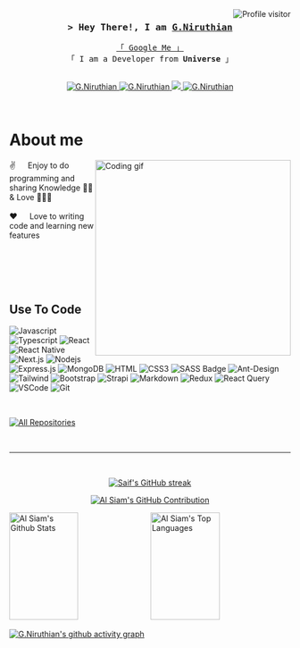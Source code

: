 <a href="https://komarev.com/ghpvc/?username=GNiruthian">
  <img align="right" src="https://komarev.com/ghpvc/?username=GNiruthian&label=Visitors&color=0e75b6&style=flat" alt="Profile visitor" />
</a>

<!-- Intro  -->
<h3 align="center">
        <samp>&gt; Hey There!, I am
                <b><a target="_blank" href="https://gniruthian.fun">G.Niruthian</a></b>
        </samp>
</h3>


<p align="center"> 
  <samp>
    <a href="https://www.google.com/search?q=g.niruthian&oq=g.niruthian&gs_lcrp=EgZjaHJvbWUyBggAEEUYOTIGCAEQRRhBMgYIAhBFGEEyBggDEEUYPNIBCDE3NzJqMGo3qAIAsAIA&sourceid=chrome&ie=UTF-8">「 Google Me 」</a>
    <br>
    「 I am a Developer from <b>Universe</b> 」
    <br>
    <br>
  </samp>
</p>

<p align="center">
  <a href="https://gniruthian.fun" target="blank">
  <img src="https://img.shields.io/badge/Website-DC143C?style=for-the-badge&logo=medium&logoColor=white" alt="G.Niruthian" />
 </a>
 <a href="https://www.linkedin.com/in/gniruthian" target="_blank">
  <img src="https://img.shields.io/badge/LinkedIn-0077B5?style=for-the-badge&logo=linkedin&logoColor=white" alt="G.Niruthian"/>
 </a>
 <a href="https://twitter.com/g_niruthian" target="_blank">
  <img src="https://img.shields.io/badge/Twitter-1DA1F2?style=for-the-badge&logo=twitter&logoColor=white" />
 </a>
 <a href="https://instagram.com/g_niruthian" target="_blank">
  <img src="https://img.shields.io/badge/Instagram-fe4164?style=for-the-badge&logo=instagram&logoColor=white" alt="G.Niruthian" />
 </a> 
  </a> 
</p>
<br />

<!-- About Section -->
 # About me
 
<p>
 <img align="right" width="350" src="/assets/programmer.gif" alt="Coding gif" />
  
 ✌️ &emsp; Enjoy to do programming and sharing Knowledge 🧑‍💻 & Love 🥰💝💖 <br/><br/>
 ❤️ &emsp; Love to writing code and learning new features<br/><br/>


</p>

<br/>
<br/>
<br/>

## Use To Code

![Javascript](https://img.shields.io/badge/Javascript-F0DB4F?style=for-the-badge&labelColor=black&logo=javascript&logoColor=F0DB4F)
![Typescript](https://img.shields.io/badge/Typescript-007acc?style=for-the-badge&labelColor=black&logo=typescript&logoColor=007acc)
![React](https://img.shields.io/badge/-React-61DBFB?style=for-the-badge&labelColor=black&logo=react&logoColor=61DBFB)
![React Native](https://img.shields.io/badge/React_Native-20232A?style=for-the-badge&logo=react&logoColor=61DAFB)
![Next.js](https://img.shields.io/badge/next.js-000000?style=for-the-badge&logo=nextdotjs&logoColor=white)
![Nodejs](https://img.shields.io/badge/Nodejs-3C873A?style=for-the-badge&labelColor=black&logo=node.js&logoColor=3C873A)
![Express.js](https://img.shields.io/badge/Express.js-000000?style=for-the-badge&logo=express&logoColor=white)
![MongoDB](https://img.shields.io/badge/MongoDB-4EA94B?style=for-the-badge&logo=mongodb&logoColor=white)
![HTML](https://img.shields.io/badge/HTML5-E34F26?style=for-the-badge&logo=html5&logoColor=white)
![CSS3](https://img.shields.io/badge/CSS3-1572B6?style=for-the-badge&logo=css3&logoColor=white)
![SASS Badge](https://img.shields.io/badge/Sass-CC6699?style=for-the-badge&logo=sass&logoColor=white)
![Ant-Design](https://img.shields.io/badge/AntDesign-0170FE?style=for-the-badge&logo=antdesign&logoColor=white)
![Tailwind](https://img.shields.io/badge/Tailwind_CSS-092749?style=for-the-badge&logo=tailwindcss&logoColor=06B6D4&labelColor=000000)
![Bootstrap](https://img.shields.io/badge/Bootstrap-563D7C?style=for-the-badge&logo=bootstrap&logoColor=white)
![Strapi](https://img.shields.io/badge/strapi-2E7EEA?style=for-the-badge&logo=strapi&logoColor=white)
![Markdown](https://img.shields.io/badge/Markdown-000000?style=for-the-badge&logo=markdown&logoColor=white)
![Redux](https://img.shields.io/badge/Redux-593D88?style=for-the-badge&logo=redux&logoColor=white)
![React Query](https://img.shields.io/badge/-React_Query-FF4154?style=for-the-badge&logo=react%20query&logoColor=white)
![VSCode](https://img.shields.io/badge/Visual_Studio-0078d7?style=for-the-badge&logo=visual%20studio&logoColor=white)
![Git](https://img.shields.io/badge/Git-F05032?style=for-the-badge&logo=git&logoColor=white)

<br/>

<p align="left">
  <a href="https://github.com/GNiruthian?tab=repositories" target="_blank"><img alt="All Repositories" title="All Repositories" src="https://img.shields.io/badge/-All%20Repos-2962FF?style=for-the-badge&logo=koding&logoColor=white"/></a>
</p>

<br/>
<hr/>
<br/>

<p align="center">
  <a href="https://github.com/GNiruthian">
    <img src="https://github-readme-streak-stats.herokuapp.com/?user=GNiruthian&theme=radical&border=7F3FBF&background=0D1117" alt="Saif's GitHub streak"/>
  </a>
</p>

<p align="center">
  <a href="https://github.com/GNiruthian">
    <img src="https://github-profile-summary-cards.vercel.app/api/cards/profile-details?username=GNiruthian&theme=radical" alt="Al Siam's GitHub Contribution"/>
  </a>
</p>

<a> 
    <a href="https://github.com/GNiruthian"><img alt="Al Siam's Github Stats" src="https://denvercoder1-github-readme-stats.vercel.app/api?username=GNiruthian&show_icons=true&count_private=true&theme=react&border_color=7F3FBF&bg_color=0D1117&title_color=F85D7F&icon_color=F8D866" height="192px" width="49.5%"/></a>
  <a href="https://github.com/GNiruthian"><img alt="Al Siam's Top Languages" src="https://denvercoder1-github-readme-stats.vercel.app/api/top-langs/?username=GNiruthian&langs_count=8&layout=compact&theme=react&border_color=7F3FBF&bg_color=0D1117&title_color=F85D7F&icon_color=F8D866" height="192px" width="49.5%"/></a>
  <br/>
</a>

[![G.Niruthian's github activity graph](https://github-readme-activity-graph.vercel.app/graph?username=GNiruthian&bg_color=ffcb3e&color=7e549f&line=fb836f&point=c1549c&area=true&hide_border=true)](https://github.com/ashutosh00710/github-readme-activity-graph)
